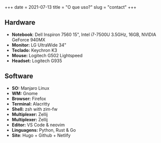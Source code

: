 +++
date = 2021-07-13
title = "O que uso?"
slug = "contact"
+++

## Hardware

- **Notebook**: Dell Inspiron 7560 15", Intel i7-7500U 3.5GHz, 16GB, NVIDIA GeForce 940MX
- **Monitor:** LG UltraWide 34"
- **Teclado:** Keychron K3
- **Mouse:** Logitech G502 Lightspeed
- **Headset:** Logitech G935

## Software

- **SO:** Manjaro Linux
- **WM:** Gnome
- **Browser:** Firefox
- **Terminal:** Alacritty
- **Shell:** zsh with zim-fw
- **Multiplexer:** Zellij
- **Multiplexer:** Zellij
- **Editor:** VS Code & neovim
- **Linguagens:** Python, Rust & Go
- **Site**: Hugo + Github + Netlify